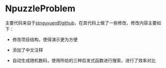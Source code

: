 # NpuzzleProblem


主要代码来自于[stnguyuen的github](https://github.com/stnguyen/nPuzzle)，在其代码上做了一些修改，修改内容主要如下：

+ 修改项目结构，使得演示更为方便

+ 添加了中文注释

+ 自动生成随机数码，使用所给的三种启发式函数进行搜索，进行了效率对比
